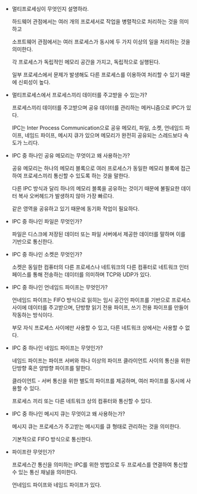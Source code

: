 - 멀티프로세싱이 무엇인지 설명하라.
    
    하드웨어 관점에서는 여러 개의 프로세서로 작업을 병렬적으로 처리하는 것을 의미하고
    
    소프트웨어 관점에서는 여러 프로세스가 동시에 두 가지 이상의 일을 처리하는 것을 의미한다.
    
    각 프로세스가 독립적인 메모리 공간을 가지고, 독립적으로 실행된다.
    
    일부 프로세스에서 문제가 발생해도 다른 프로세스를 이용하여 처리할 수 있기 때문에 신뢰성이 높다.
    
- 멀티프로세스에서 프로세스끼리 데이터를 주고받을 수 있는가?
    
    프로세스끼리 데이터를 주고받으며 공유 데이터를 관리하는 메커니즘으로 IPC가 있다.
    
    IPC는 Inter Process Communication으로 공유 메모리, 파일, 소켓, 언네임드 파이프, 네임드 파이프, 메시지 큐가 있으며 메모리가 완전히 공유되는 스레드보다 속도가 느리다.
    
- IPC 중 하나인 공유 메모리는 무엇이고 왜 사용하는가?
    
    공유 메모리는 하나의 메모리 블록으로 여러 프로세스가 동일한 메모리 블록에 접근하여 프로세스끼리 통신할 수 있도록 하는 것을 말한다.
    
    다른 IPC 방식과 달리 하나의 메모리 블록을 공유하는 것이기 때문에 불필요한 데이터 복사 오버헤드가 발생하지 않아 가장 빠르다.
    
    같은 영역을 공유하고 있기 때문에 동기화 작업이 필요하다.
    
- IPC 중 하나인 파일은 무엇인가?
    
    파일은 디스크에 저장된 데이터 또는 파일 서버에서 제공한 데이터를 말하며 이를 기반으로 통신한다. 
    
- IPC 중 하나인 소켓은 무엇인가?
    
    소켓은 동일한 컴퓨터의 다른 프로세스나 네트워크의 다른 컴퓨터로 네트워크 인터페이스를 통해 전송하는 데이터를 의미하며 TCP와 UDP가 있다.
    
- IPC 중 하나인 언네임드 파이프는 무엇인가?
    
    언네임드 파이프는 FIFO 방식으로 읽히는 임시 공간인 파이프를 기반으로 프로세스 사이에 데이터를 주고받으며, 단방향 읽기 전용 파이프, 쓰기 전용 파이프를 만들어 작동하는 방식이다.
    
    부모 자식 프로세스 사이에만 사용할 수 있고, 다른 네트워크 상에서는 사용할 수 없다.
    
- IPC 중 하나인 네임드 파이프는 무엇인가?
    
    네임드 파이프는 파이프 서버와 하나 이상의 파이프 클라이언트 사이의 통신을 위한 단방향 혹은 양방향 파이프를 말한다.
    
    클라이언트 - 서버 통신을 위한 별도의 파이프를 제공하며, 여러 파이프를 동시에 사용할 수 있다.
    
    프로세스 끼리 또는 다른 네트워크 상의 컴퓨터와 통신할 수 있다.
    
- IPC 중 하나인 메시지 큐는 무엇이고 왜 사용하는가?
    
    메시지 큐는 프로세스가 주고받는 메시지를 큐 형태로 관리하는 것을 의미한다.
    
    기본적으로 FIFO 방식으로 통신한다.
    
- 파이프란 무엇인가?
    
    프로세스간 통신을 의미하는 IPC를 위한 방법으로 두 프로세스를 연결하여 통신할 수 있는 통신 채널을 의미한다.
    
    언네임드 파이프와 네임드 파이프가 있다.
